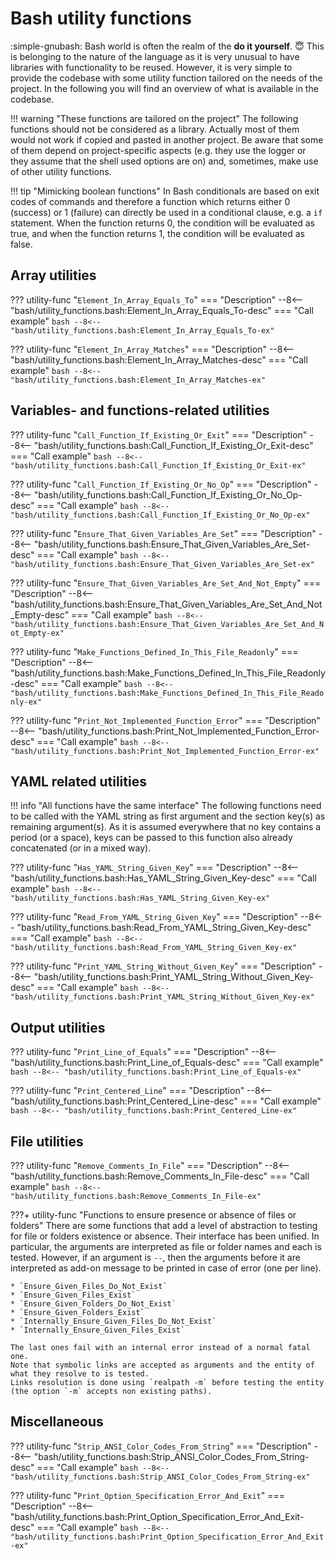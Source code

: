 # Bash utility functions

:simple-gnubash: Bash world is often the realm of the **do it yourself**. :innocent:
This is belonging to the nature of the language as it is very unusual to have libraries with functionality to be reused.
However, it is very simple to provide the codebase with some utility function tailored on the needs of the project.
In the following you will find an overview of what is available in the codebase.

!!! warning "These functions are tailored on the project"
    The following functions should not be considered as a library.
    Actually most of them would not work if copied and pasted in another project.
    Be aware that some of them depend on project-specific aspects (e.g. they use the logger or they assume that the shell used options are on) and, sometimes, make use of other utility functions.

!!! tip "Mimicking boolean functions"
    In Bash conditionals are based on exit codes of commands and therefore a function which returns either 0 (success) or 1 (failure) can directly be used in a conditional clause, e.g. a `if` statement.
    When the function returns 0, the condition will be evaluated as true, and when the function returns 1, the condition will be evaluated as false.

## Array utilities

??? utility-func "`Element_In_Array_Equals_To`"
    === "Description"
        --8<-- "bash/utility_functions.bash:Element_In_Array_Equals_To-desc"
    === "Call example"
        ```bash
        --8<-- "bash/utility_functions.bash:Element_In_Array_Equals_To-ex"
        ```

??? utility-func "`Element_In_Array_Matches`"
    === "Description"
        --8<-- "bash/utility_functions.bash:Element_In_Array_Matches-desc"
    === "Call example"
        ```bash
        --8<-- "bash/utility_functions.bash:Element_In_Array_Matches-ex"
        ```

## Variables- and functions-related utilities

??? utility-func "`Call_Function_If_Existing_Or_Exit`"
    === "Description"
        --8<-- "bash/utility_functions.bash:Call_Function_If_Existing_Or_Exit-desc"
    === "Call example"
        ```bash
        --8<-- "bash/utility_functions.bash:Call_Function_If_Existing_Or_Exit-ex"
        ```

??? utility-func "`Call_Function_If_Existing_Or_No_Op`"
    === "Description"
        --8<-- "bash/utility_functions.bash:Call_Function_If_Existing_Or_No_Op-desc"
    === "Call example"
        ```bash
        --8<-- "bash/utility_functions.bash:Call_Function_If_Existing_Or_No_Op-ex"
        ```

??? utility-func "`Ensure_That_Given_Variables_Are_Set`"
    === "Description"
        --8<-- "bash/utility_functions.bash:Ensure_That_Given_Variables_Are_Set-desc"
    === "Call example"
        ```bash
        --8<-- "bash/utility_functions.bash:Ensure_That_Given_Variables_Are_Set-ex"
        ```

??? utility-func "`Ensure_That_Given_Variables_Are_Set_And_Not_Empty`"
    === "Description"
        --8<-- "bash/utility_functions.bash:Ensure_That_Given_Variables_Are_Set_And_Not_Empty-desc"
    === "Call example"
        ```bash
        --8<-- "bash/utility_functions.bash:Ensure_That_Given_Variables_Are_Set_And_Not_Empty-ex"
        ```

??? utility-func "`Make_Functions_Defined_In_This_File_Readonly`"
    === "Description"
        --8<-- "bash/utility_functions.bash:Make_Functions_Defined_In_This_File_Readonly-desc"
    === "Call example"
        ```bash
        --8<-- "bash/utility_functions.bash:Make_Functions_Defined_In_This_File_Readonly-ex"
        ```

??? utility-func "`Print_Not_Implemented_Function_Error`"
    === "Description"
        --8<-- "bash/utility_functions.bash:Print_Not_Implemented_Function_Error-desc"
    === "Call example"
        ```bash
        --8<-- "bash/utility_functions.bash:Print_Not_Implemented_Function_Error-ex"
        ```

## YAML related utilities

!!! info "All functions have the same interface"
    The following functions need to be called with the YAML string as first argument and the section key(s) as remaining argument(s).
    As it is assumed everywhere that no key contains a period (or a space), keys can be passed to this function also already concatenated (or in a mixed way).

??? utility-func "`Has_YAML_String_Given_Key`"
    === "Description"
        --8<-- "bash/utility_functions.bash:Has_YAML_String_Given_Key-desc"
    === "Call example"
        ```bash
        --8<-- "bash/utility_functions.bash:Has_YAML_String_Given_Key-ex"
        ```

??? utility-func "`Read_From_YAML_String_Given_Key`"
    === "Description"
        --8<-- "bash/utility_functions.bash:Read_From_YAML_String_Given_Key-desc"
    === "Call example"
        ```bash
        --8<-- "bash/utility_functions.bash:Read_From_YAML_String_Given_Key-ex"
        ```

??? utility-func "`Print_YAML_String_Without_Given_Key`"
    === "Description"
        --8<-- "bash/utility_functions.bash:Print_YAML_String_Without_Given_Key-desc"
    === "Call example"
        ```bash
        --8<-- "bash/utility_functions.bash:Print_YAML_String_Without_Given_Key-ex"
        ```

## Output utilities

??? utility-func "`Print_Line_of_Equals`"
    === "Description"
        --8<-- "bash/utility_functions.bash:Print_Line_of_Equals-desc"
    === "Call example"
        ```bash
        --8<-- "bash/utility_functions.bash:Print_Line_of_Equals-ex"
        ```

??? utility-func "`Print_Centered_Line`"
    === "Description"
        --8<-- "bash/utility_functions.bash:Print_Centered_Line-desc"
    === "Call example"
        ```bash
        --8<-- "bash/utility_functions.bash:Print_Centered_Line-ex"
        ```

## File utilities

??? utility-func "`Remove_Comments_In_File`"
    === "Description"
        --8<-- "bash/utility_functions.bash:Remove_Comments_In_File-desc"
    === "Call example"
        ```bash
        --8<-- "bash/utility_functions.bash:Remove_Comments_In_File-ex"
        ```

???+ utility-func "Functions to ensure presence or absence of files or folders"
    There are some functions that add a level of abstraction to testing for file or folders existence or absence.
    Their interface has been unified.
    In particular, the arguments are interpreted as file or folder names and each is tested.
    However, if an argument is `--`, then the arguments before it are interpreted as add-on message to be printed in case of error (one per line).

    * `Ensure_Given_Files_Do_Not_Exist`
    * `Ensure_Given_Files_Exist`
    * `Ensure_Given_Folders_Do_Not_Exist`
    * `Ensure_Given_Folders_Exist`
    * `Internally_Ensure_Given_Files_Do_Not_Exist`
    * `Internally_Ensure_Given_Files_Exist`

    The last ones fail with an internal error instead of a normal fatal one.
    Note that symbolic links are accepted as arguments and the entity of what they resolve to is tested.
    Links resolution is done using `realpath -m` before testing the entity (the option `-m` accepts non existing paths).

## Miscellaneous

??? utility-func "`Strip_ANSI_Color_Codes_From_String`"
    === "Description"
        --8<-- "bash/utility_functions.bash:Strip_ANSI_Color_Codes_From_String-desc"
    === "Call example"
        ```bash
        --8<-- "bash/utility_functions.bash:Strip_ANSI_Color_Codes_From_String-ex"
        ```

??? utility-func "`Print_Option_Specification_Error_And_Exit`"
    === "Description"
        --8<-- "bash/utility_functions.bash:Print_Option_Specification_Error_And_Exit-desc"
    === "Call example"
        ```bash
        --8<-- "bash/utility_functions.bash:Print_Option_Specification_Error_And_Exit-ex"
        ```
